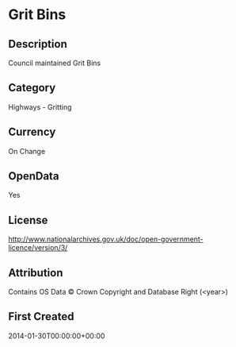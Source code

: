 # Grit Bins

## Description
Council maintained Grit Bins

## Category
Highways - Gritting

## Currency
On Change

## OpenData
Yes

## License
http://www.nationalarchives.gov.uk/doc/open-government-licence/version/3/

## Attribution
Contains OS Data &copy; Crown Copyright and Database Right (&lt;year&gt;)

## First Created
2014-01-30T00:00:00+00:00

